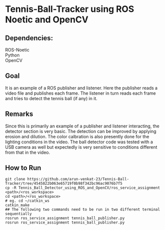 # Tennis-Ball-Tracker using ROS Noetic and OpenCV

## Dependencies:

ROS-Noetic <br>
Python <br>
OpenCV <br>

## Goal
It is an example of a ROS publisher and listener. Here the publisher reads a video file and publishes each frame. The listener in turn reads each frame and tries to detect the tennis ball (if any) in it.

## Remarks

Since this is primarily an example of a publisher and listener interacting, the detector section is very basic. The detection can be improved by applying erosion and dilution. The color calbration is also presently done for the lighting conditions in the video. The ball detector code was tested with a USB camera as well but expectedly is very sensitive to conditions different from that in the video.

## How to Run
```
git clone https://github.com/arun-venkat-23/Tennis-Ball-Tracker/tree/4545822b063e65719f0b98f342bc96ac9076b7f5
cp -R Tennis_Ball_Detector_using_ROS_and_OpenCV/ros_service_assignment <path>/<ros_workspace>
cd <path>/<ros_workspace>
# eg. cd ~/catkin_ws
catkin_make
## The following two commands need to be run in two different terminal sequentially
rosrun ros_service_assignment tennis_ball_publisher.py
rosrun ros_service_assignment tennis_ball_publisher.py
```
